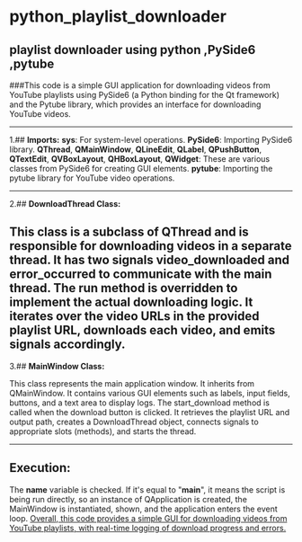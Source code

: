 # python_playlist_downloader
## playlist downloader using **python** ,**PySide6** ,**pytube**

###This code is a simple GUI application for downloading videos from YouTube playlists using PySide6 (a Python binding for the Qt framework) and the Pytube library, which provides an interface for downloading YouTube videos.

---

1.## **Imports:**
**sys**: For system-level operations.
**PySide6**: Importing PySide6 library.
**QThread**, **QMainWindow**, **QLineEdit**, **QLabel**, **QPushButton**, **QTextEdit**, **QVBoxLayout**, **QHBoxLayout**, **QWidget**: These are various classes from PySide6 for creating GUI elements.
**pytube**: Importing the pytube library for YouTube video operations.

---

2.## **DownloadThread Class:**

This class is a subclass of QThread and is responsible for downloading videos in a separate thread.
It has two signals video_downloaded and error_occurred to communicate with the main thread.
The run method is overridden to implement the actual downloading logic. It iterates over the video URLs in the provided playlist URL, downloads each video, and emits signals accordingly.
---
3.## **MainWindow Class:**

This class represents the main application window.
It inherits from QMainWindow.
It contains various GUI elements such as labels, input fields, buttons, and a text area to display logs.
The start_download method is called when the download button is clicked. It retrieves the playlist URL and output path, creates a DownloadThread object, connects signals to appropriate slots (methods), and starts the thread.

---
## **Execution**:

The __name__ variable is checked. If it's equal to "__main__", it means the script is being run directly, so an instance of QApplication is created, the MainWindow is instantiated, shown, and the application enters the event loop.
<u>Overall, this code provides a simple GUI for downloading videos from YouTube playlists, with real-time logging of download progress and errors.</u>
